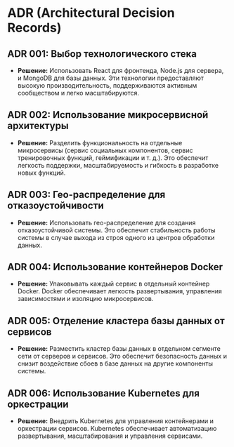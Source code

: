 # ADR (Architectural Decision Records)

## ADR 001: Выбор технологического стека
- **Решение:** Использовать React для фронтенда, Node.js для сервера, и MongoDB для базы данных.
Эти технологии предоставляют высокую производительность, поддерживаются активным сообществом и легко масштабируются.

## ADR 002: Использование микросервисной архитектуры
- **Решение:** Разделить функциональность на отдельные микросервисы (сервис социальных компонентов, сервис тренировочных функций, геймификации и т. д.).
Это обеспечит легкость поддержки, масштабируемость и гибкость в разработке новых функций.

## ADR 003: Гео-распределение для отказоустойчивости
- **Решение:** Использовать гео-распределение для создания отказоустойчивой системы.
Это обеспечит стабильность работы системы в случае выхода из строя одного из центров обработки данных.

## ADR 004: Использование контейнеров Docker
- **Решение:** Упаковывать каждый сервис в отдельный контейнер Docker.
Docker обеспечивает легкость развертывания, управления зависимостями и изоляцию микросервисов.

## ADR 005: Отделение кластера базы данных от сервисов
- **Решение:** Разместить кластер базы данных в отдельном сегменте сети от серверов и сервисов.
Это обеспечит безопасность данных и снизит воздействие сбоев в базе данных на другие компоненты системы.

## ADR 006: Использование Kubernetes для оркестрации
- **Решение:** Внедрить Kubernetes для управления контейнерами и оркестрации сервисов.
Kubernetes обеспечивает автоматизацию развертывания, масштабирования и управления сервисами.